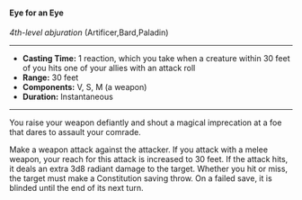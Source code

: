 #### Eye for an Eye
*4th-level abjuration* (Artificer,Bard,Paladin)
___
- **Casting Time:** 1 reaction, which you take when a creature within 30 feet of you hits one of your allies with an attack roll
- **Range:** 30 feet
- **Components:** V, S, M (a weapon)
- **Duration:** Instantaneous
---
You raise your weapon defiantly and shout a
magical imprecation at a foe that dares to assault
your comrade.

Make a weapon attack against the attacker. If you
attack with a melee weapon, your reach for this
attack is increased to 30 feet. If the attack hits, it
deals an extra 3d8 radiant damage to the target.
Whether you hit or miss, the target must make a
Constitution saving throw. On a failed save, it is
blinded until the end of its next turn.
